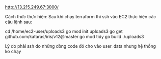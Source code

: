 http://13.215.249.67:3000/

Cách thức thực hiện:
Sau khi chạy terraform thì ssh vào EC2 thực hiện các câu lệnh sau:

cd /home/ec2-user/uploads3
go mod init uploads3
go get github.com/kataras/iris/v12@master
go mod tidy
go build
./uploads3

Lý do phải ssh do những dòng code đó cho vào user_data nhưng hệ thống ko chạy
